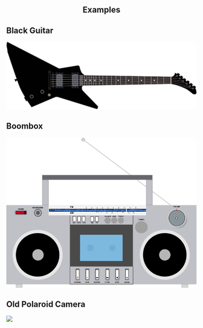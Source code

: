 <article>
	<h1 style="text-align:center">Examples</h1>
	<h2>Black Guitar</h2>
	<img src="Music/blackmetallicaguitar.svg">
	<h2>Boombox</h2>
	<img src="Music/80sboombox.svg">
	<h2>Old Polaroid Camera</h2>
	<img src="Music/polaroid_land_camera.svg">
</article>
